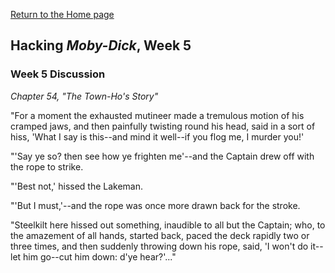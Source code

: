 [Return to the Home page](index.md)

## Hacking *Moby-Dick*, Week 5

### Week 5 Discussion

*Chapter 54, "The Town-Ho's Story"*

"For a moment the exhausted mutineer made a tremulous motion of his cramped jaws, and then painfully twisting round his head, said in a sort of hiss, 'What I say is this--and mind it well--if you flog me, I murder you!'

"'Say ye so? then see how ye frighten me'--and the Captain drew off with the rope to strike.

"'Best not,' hissed the Lakeman.

"'But I must,'--and the rope was once more drawn back for the stroke.

"Steelkilt here hissed out something, inaudible to all but the Captain; who, to the amazement of all hands, started back, paced the deck rapidly two or three times, and then suddenly throwing down his rope, said, 'I won't do it--let him go--cut him down: d'ye hear?'..."
